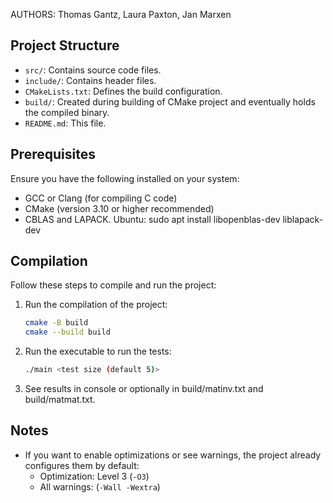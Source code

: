 AUTHORS: Thomas Gantz, Laura Paxton, Jan Marxen

## Project Structure

- `src/`: Contains source code files.
- `include/`: Contains header files.
- `CMakeLists.txt`: Defines the build configuration.
- `build/`: Created during building of CMake project and eventually holds the compiled binary.
- `README.md`: This file.

## Prerequisites

Ensure you have the following installed on your system:

- GCC or Clang (for compiling C code)
- CMake (version 3.10 or higher recommended)
- CBLAS and LAPACK. Ubuntu: sudo apt install libopenblas-dev liblapack-dev

## Compilation

Follow these steps to compile and run the project:

1. Run the compilation of the project:
   ```bash
   cmake -B build
   cmake --build build
   ```

2. Run the executable to run the tests:
   ```bash
   ./main <test size (default 5)>
   ```

3. See results in console or optionally in build/matinv.txt and
   build/matmat.txt.

## Notes

- If you want to enable optimizations or see warnings, the project already configures them by default:
  - Optimization: Level 3 (`-O3`)
  - All warnings: (`-Wall -Wextra`)




